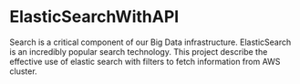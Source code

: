 # ElasticSearchWithAPI
Search is a critical component of our Big Data infrastructure. ElasticSearch is an incredibly popular search technology. This project describe the effective use of elastic search with filters to fetch information from AWS cluster. 
